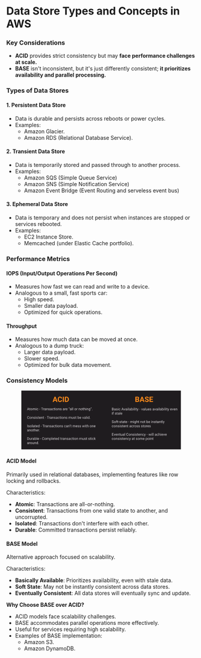 # Data Store Types and Concepts in AWS

### Key Considerations

* **ACID** provides strict consistency but may **face performance challenges at scale.**
* **BASE** isn't inconsistent, but it's just differently consistent; **it prioritizes availability and parallel processing.**

### Types of Data Stores

#### 1. Persistent Data Store

* Data is durable and persists across reboots or power cycles.
* Examples:
  * Amazon Glacier.
  * Amazon RDS (Relational Database Service).

#### 2. Transient Data Store

* Data is temporarily stored and passed through to another process.
* Examples:
  * Amazon SQS (Simple Queue Service)
  * Amazon SNS (Simple Notification Service)
  * Amazon Event Bridge (Event Routing and serveless event bus)

#### 3. Ephemeral Data Store

* Data is temporary and does not persist when instances are stopped or services rebooted.
* Examples:
  * EC2 Instance Store.
  * Memcached (under Elastic Cache portfolio).

### Performance Metrics

#### IOPS (Input/Output Operations Per Second)

* Measures how fast we can read and write to a device.
* Analogous to a small, fast sports car:
  * High speed.
  * Smaller data payload.
  * Optimized for quick operations.

#### Throughput

* Measures how much data can be moved at once.
* Analogous to a dump truck:
  * Larger data payload.
  * Slower speed.
  * Optimized for bulk data movement.

### Consistency Models

<figure><img src="../../../.gitbook/assets/image (4) (1) (1) (1) (1) (1) (1) (1) (1).png" alt=""><figcaption></figcaption></figure>

#### ACID Model

Primarily used in relational databases, implementing features like row locking and rollbacks.

Characteristics:

* **Atomic**: Transactions are all-or-nothing.
* **Consistent**: Transactions from one valid state to another, and uncorrupted.
* **Isolated**: Transactions don't interfere with each other.
* **Durable**: Committed transactions persist reliably.

#### BASE Model

Alternative approach focused on scalability.

Characteristics:

* **Basically Available**: Prioritizes availability, even with stale data.
* **Soft State**: May not be instantly consistent across data stores.
* **Eventually Consistent**: All data stores will eventually sync and update.

**Why Choose BASE over ACID?**

* ACID models face scalability challenges.
* BASE accommodates parallel operations more effectively.
* Useful for services requiring high scalability.
* Examples of BASE implementation:
  * Amazon S3.
  * Amazon DynamoDB.

###



